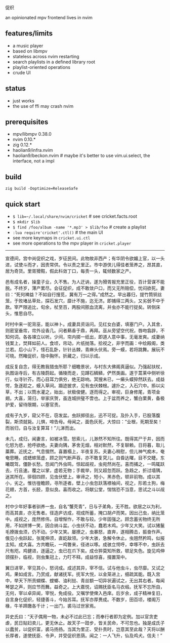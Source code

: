 促织

an opinionated mpv frontend lives in nvim

## features/limits
* a music player
* based on libmpv
* stateless across nvim restarting
* search playlists in a defined library root
* playlist-oriented operations
* crude UI

## status
* just works
* the use of ffi may crash nvim

## prerequisites
* mpv/libmpv 0.38.0
* nvim 0.10.*
* zig 0.12.*
* haolian9/infra.nvim
* haolian9/beckon.nvim # maybe it's better to use vim.ui.select, the interface, not a impl

## build
`zig build -Doptimize=ReleaseSafe`

## quick start
* `$ lib=~/.local/share/nvim/cricket` # see cricket.facts.root
* `$ mkdir $lib`
* `$ find /foo/album -name '*.mp3' > $lib/foo` # create a playlist
* `:lua require'cricket'.ctl()` # the main UI
* see more keymaps in `cricket.ui.ctl`
* see more operations to the mpv player in `cricket.player`

---

宣德间，宫中尚促织之戏，岁征民间。此物故非西产；有华阴令欲媚上官，以一头进，试使斗而才，因责常供。令以责之里正。市中游侠儿得佳者笼养之，昂其直，居为奇货。里胥猾黠，假此科敛丁口，每责一头，辄倾数家之产。

邑有成名者，操童子业，久不售。为人迂讷，遂为猾胥报充里正役，百计营谋不能脱。不终岁，薄产累尽。会征促织，成不敢敛户口，而又无所赔偿，忧闷欲死。妻曰：“死何裨益？不如自行搜觅，冀有万一之得。”成然之。早出暮归，提竹筒铜丝笼，于败堵丛草处，探石发穴，靡计不施，迄无济。即捕得三两头，又劣弱不中于款。宰严限追比，旬余，杖至百，两股间脓血流离，并虫亦不能行捉矣。转侧床头，惟思自尽。

时村中来一驼背巫，能以神卜。成妻具资诣问。见红女白婆，填塞门户。入其舍，则密室垂帘，帘外设香几。问者爇香于鼎，再拜。巫从旁望空代祝，唇吻翕辟，不知何词。各各竦立以听。少间，帘内掷一纸出，即道人意中事，无毫发爽。成妻纳钱案上，焚拜如前人。食顷，帘动，片纸抛落。拾视之，非字而画：中绘殿阁，类兰若。后小山下，怪石乱卧，针针丛棘，青麻头伏焉。旁一蟆，若将跳舞。展玩不可晓。然睹促织，隐中胸怀。折藏之，归以示成。

成反复自念，得无教我猎虫所耶？细瞻景状，与村东大佛阁真逼似。乃强起扶杖，执图诣寺后，有古陵蔚起。循陵而走，见蹲石鳞鳞，俨然类画。遂于蒿莱中侧听徐行，似寻针芥。而心目耳力俱穷，绝无踪响。冥搜未已，一癞头蟆猝然跃去。成益愕，急逐趁之，蟆入草间。蹑迹披求，见有虫伏棘根。遽扑之，入石穴中。掭以尖草，不出；以筒水灌之，始出，状极俊健。逐而得之。审视，巨身修尾，青项金翅。大喜，笼归，举家庆贺，虽连城拱璧不啻也。上于盆而养之，蟹白栗黄，备极护爱，留待限期，以塞官责。

成有子九岁，窥父不在，窃发盆。虫跃掷径出，迅不可捉。及扑入手，已股落腹裂，斯须就毙。儿惧，啼告母。母闻之，面色灰死，大惊曰：“业根，死期至矣！而翁归，自与汝复算耳！”儿涕而出。

未几，成归，闻妻言，如被冰雪。怒索儿，儿渺然不知所往。既得其尸于井，因而化怒为悲，抢呼欲绝。夫妻向隅，茅舍无烟，相对默然，不复聊赖。日将暮，取儿藁葬。近抚之，气息惙然。喜置榻上，半夜复苏。夫妻心稍慰，但儿神气痴木，奄奄思睡。成蟋蟀笼虚，顾之则气断声吞，亦不敢复究儿。自昏达曙，目不交睫。东曦既驾，僵卧长愁。忽闻门外虫鸣，惊起觇视，虫宛然尚在。喜而捕之，一鸣辄跃去，行且速。覆之以掌，虚若无物；手裁举，则又超忽而跃。急趋之，折过墙隅，迷其所在。徘徊四顾，见虫伏壁上。审谛之，短小，黑赤色，顿非前物。成以其小，劣之。惟彷徨瞻顾，寻所逐者。壁上小虫忽跃落襟袖间，视之，形若土狗，梅花翅，方首，长胫，意似良。喜而收之。将献公堂，惴惴恐不当意，思试之斗以觇之。

村中少年好事者驯养一虫，自名“蟹壳青”，日与子弟角，无不胜。欲居之以为利，而高其直，亦无售者。径造庐访成，视成所蓄，掩口胡卢而笑。因出己虫，纳比笼中。成视之，庞然修伟，自增惭怍，不敢与较。少年固强之。顾念蓄劣物终无所用，不如拼博一笑，因合纳斗盆。小虫伏不动，蠢若木鸡。少年又大笑。试以猪鬣毛撩拨虫须，仍不动。少年又笑。屡撩之，虫暴怒，直奔，遂相腾击，振奋作声。俄见小虫跃起，张尾伸须，直龁敌领。少年大骇，急解令休止。虫翘然矜鸣，似报主知。成大喜。方共瞻玩，一鸡瞥来，径进以啄。成骇立愕呼，幸啄不中，虫跃去尺有咫。鸡健进，逐逼之，虫已在爪下矣。成仓猝莫知所救，顿足失色。旋见鸡伸颈摆扑，临视，则虫集冠上，力叮不释。成益惊喜，掇置笼中。

翼日进宰，宰见其小，怒诃成。成述其异，宰不信。试与他虫斗，虫尽靡。又试之鸡，果如成言。乃赏成，献诸抚军。抚军大悦，以金笼进上，细疏其能。既入宫中，举天下所贡蝴蝶、螳螂、油利挞、青丝额一切异状遍试之，无出其右者。每闻琴瑟之声，则应节而舞。益奇之。上大嘉悦，诏赐抚臣名马衣缎。抚军不忘所自，无何，宰以卓异闻，宰悦，免成役。又嘱学使俾入邑庠。后岁余，成子精神复旧，自言身化促织，轻捷善斗，今始苏耳。抚军亦厚赉成。不数岁，田百顷，楼阁万椽，牛羊蹄躈各千计；一出门，裘马过世家焉。

异史氏曰：“天子偶用一物，未必不过此已忘；而奉行者即为定例。加以官贪吏虐，民日贴妇卖儿，更无休止。故天子一跬步，皆关民命，不可忽也。独是成氏子以蠹贫，以促织富，裘马扬扬。当其为里正、受扑责时，岂意其至此哉？天将以酬长厚者，遂使抚臣、令尹，并受促织恩荫。闻之：一人飞升，仙及鸡犬。信夫！”
